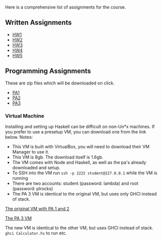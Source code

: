 Here is a comprehensive list of assignments for the course.

## Written Assignments

- [HW1](assn/hw1.pdf)
- [HW2](assn/hw2.pdf)
- [HW3](assn/hw3.pdf)
- [HW4](assn/hw4.pdf)
- [HW5](assn/hw5.pdf)


## Programming Assignments

These are zip files which will be downloaded on click.

- [PA1](assn/pa1.zip)
- [PA2](assn/pa2.zip)
- [PA3](assn/pa3.zip)

### Virtual Machine

Installing and setting up Haskell can be difficult on non-Un\*x machines.
If you prefer to use a presetup VM, you can download one from the link below.
Notes: 

- This VM is built with VirtualBox, you will need to download their VM Manager to use it.
- This VM is 8gb. The download itself is 1.6gb.
- The VM comes with Node and Haskell, as well as the pa's already downloaded and setup.
- To SSH into the VM run `ssh -p 2222 student@127.0.0.1` while the VM is running
- There are two accounts: student (password: lambda) and root (password: plrocks)
- The PA 3 VM is identical to the original VM, but uses only GHCI instead of stack.

[The original VM with PA 1 and 2](https://drive.google.com/file/d/16_ECVQh8TQtLMZ-twa2791vUuMqzVQv_/view?usp=sharing)

[The PA 3 VM](https://drive.google.com/file/d/1UkSdOkvcD4gE5ZRXUfQvGi1vA6xwzMuN/view?usp=sharing)

The new VM is identical to the other VM, but uses GHCI instead of stack.
`ghci Calculator.hs` to run etc.

